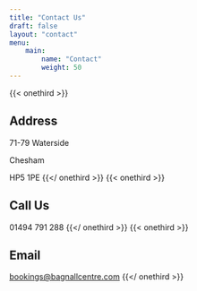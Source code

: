 ```yaml
---
title: "Contact Us"
draft: false
layout: "contact"
menu: 
    main:
        name: "Contact"
        weight: 50
---
```

{{< onethird >}}
## Address

71-79 Waterside

Chesham

HP5 1PE
{{</ onethird >}}
{{< onethird >}}
## Call Us

01494 791 288
{{</ onethird >}}
{{< onethird >}}
## Email

[bookings@bagnallcentre.com](mailto:bookings@bagnallcentre.com)
{{</ onethird >}}